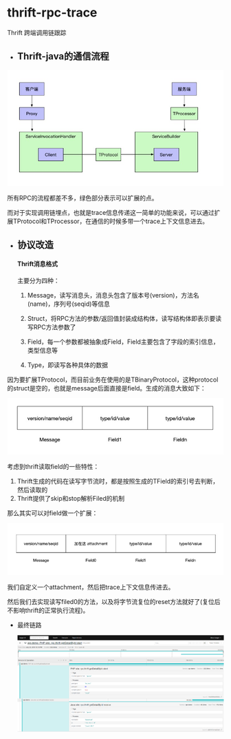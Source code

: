 # thrift-rpc-trace
Thrift 跨端调用链跟踪



- ## Thrift-java的通信流程

![thrift-java](https://raw.githubusercontent.com/Janson-Leung/thrift-rpc-trace/master/thrift-java.jpg)

所有RPC的流程都差不多，绿色部分表示可以扩展的点。

而对于实现调用链埋点，也就是trace信息传递这一简单的功能来说，可以通过扩展TProtocol和TProcessor，在通信的时候多带一个trace上下文信息进去。



- ## 协议改造

  #### Thrift消息格式
  
  主要分为四种：
  
  1. Message，读写消息头，消息头包含了版本号(version)，方法名(name)，序列号(seqid)等信息
  
  2. Struct，将RPC方法的参数/返回值封装成结构体，读写结构体即表示要读写RPC方法参数了
  
  3. Field，每一个参数都被抽象成Field，Field主要包含了字段的索引信息，类型信息等
  
  4. Type，即读写各种具体的数据
  
     

因为要扩展TProtocol，而目前业务在使用的是TBinaryProtocol，这种protocol的struct是空的，也就是message后面直接是field。生成的消息大致如下：

![TBinaryProtocol](https://raw.githubusercontent.com/Janson-Leung/thrift-rpc-trace/master/TBinaryProtocol.jpg)

考虑到thrift读取field的一些特性：

1. Thrift生成的代码在读写字节流时，都是按照生成的TField的索引号去判断，然后读取的
2. Thrift提供了skip和stop解析Filed的机制

那么其实可以对field做一个扩展：

![TBinaryProtocol2](https://raw.githubusercontent.com/Janson-Leung/thrift-rpc-trace/master/TBinaryProtocol2.jpg)

我们自定义一个attachment，然后把trace上下文信息传进去。

然后我们去实现读写filed0的方法，以及将字节流复位的reset方法就好了(复位后不影响thrift的正常执行流程)。



- 最终链路

  ![jaeger](https://raw.githubusercontent.com/Janson-Leung/thrift-rpc-trace/master/jaeger.png)

